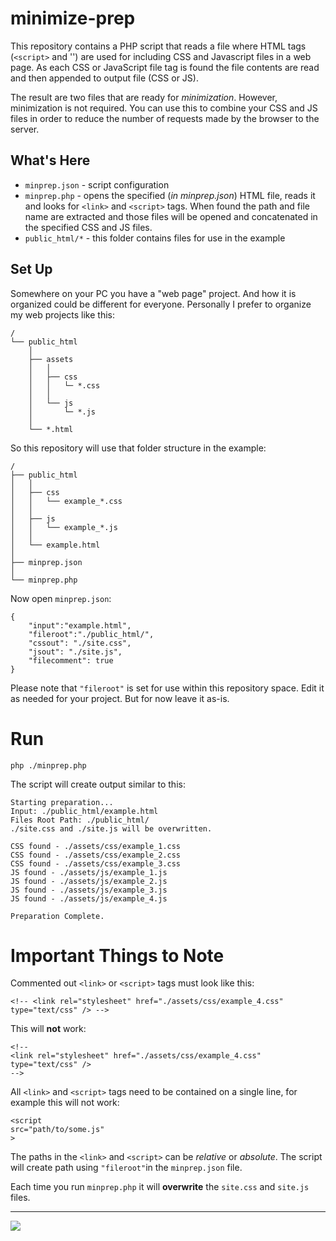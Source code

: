 # minimize-prep

This repository contains a PHP script that reads a file where HTML tags (`<script>` and '<link>') are used for including CSS and Javascript files in a web page. As each CSS or JavaScript file tag is found the file contents are read and then appended to output file (CSS or JS).

The result are two files that are ready for *minimization*. However, minimization is not required. You can use this to combine your CSS and JS files in order to reduce the number of requests made by the browser to the server.

## What's Here

* `minprep.json` - script configuration
* `minprep.php` - opens the specified (*in minprep.json*) HTML file, reads it and looks for `<link>` and `<script>` tags. When found the path and file name are extracted and those files will be opened and concatenated in the specified CSS and JS files.
* `public_html/*` - this folder contains files for use in the example

## Set Up

Somewhere on your PC you have a "web page" project. And how it is organized could be different for everyone. Personally I prefer to organize my web projects like this:

```
/
└── public_html
    │
    ├── assets
    │   │
    │   ├── css
    │   │   └─ *.css
    │   │
    │   └── js
    │       └─ *.js
    │
    └── *.html
```

So this repository will use that folder structure in the example:

```
/
├── public_html
│   │
│   ├── css
│   │   └── example_*.css
│   │
│   ├── js
│   │   └── example_*.js
│   │
│   └── example.html
│
├── minprep.json
│
└── minprep.php
```

Now open `minprep.json`:

```
{
    "input":"example.html",
    "fileroot":"./public_html/",
    "cssout": "./site.css",
    "jsout": "./site.js",
    "filecomment": true
}
```

Please note that `"fileroot"` is set for use within this repository space. Edit it as needed for your project. But for now leave it as-is.

# Run

```
php ./minprep.php
```

The script will create output similar to this:

```
Starting preparation...
Input: ./public_html/example.html
Files Root Path: ./public_html/
./site.css and ./site.js will be overwritten.

CSS found - ./assets/css/example_1.css
CSS found - ./assets/css/example_2.css
CSS found - ./assets/css/example_3.css
JS found - ./assets/js/example_1.js
JS found - ./assets/js/example_2.js
JS found - ./assets/js/example_3.js
JS found - ./assets/js/example_4.js

Preparation Complete.
```

# Important Things to Note

Commented out `<link>` or `<script>` tags must look like this:

```
<!-- <link rel="stylesheet" href="./assets/css/example_4.css" type="text/css" /> -->
```

This will **not** work:

```
<!-- 
<link rel="stylesheet" href="./assets/css/example_4.css" type="text/css" /> 
-->
```

All `<link>` and `<script>` tags need to be contained on a single line, for example this will not work:

```
<script
src="path/to/some.js"
>
```

The paths in the `<link>` and `<script>` can be *relative* or *absolute*. The script will create path using `"fileroot"`in the `minprep.json` file.

Each time you run `minprep.php` it will **overwrite** the `site.css` and `site.js` files.

---
<img src="http://webexperiment.info/extcounter/mdcount.php?id=minimize-prep">
